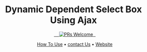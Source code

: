<h1 align="center">Dynamic Dependent Select Box Using Ajax</h1>

<p align="center">
  <a href="https://play.google.com/store/apps/details?id=com.aburayhan.hifzhafiziquran_15lines">
    <img src="" alt="PRs Welcome">
  </a>
</p>
<p align="center">
  <a href="https://play.google.com/store/apps/details?id=com.aburayhan.hifzhafiziquran_15lines">How To Use</a> • <a href="https://play.google.com/store/apps/details?id=com.aburayhan.hifzhafiziquran_15lines">contact Us</a> • <a href="https://all-feqh.com">Website</a> 
</p>

